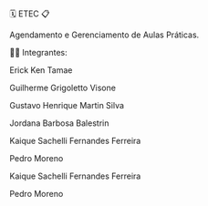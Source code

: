 🗓️ ETEC 📋

Agendamento e Gerenciamento de Aulas Práticas.


🧑‍💻 Integrantes:

Erick Ken Tamae

Guilherme Grigoletto Visone

Gustavo Henrique Martin Silva

Jordana Barbosa Balestrin

Kaique Sachelli Fernandes Ferreira

Pedro Moreno




Kaique Sachelli Fernandes Ferreira

Pedro Moreno
